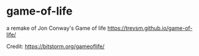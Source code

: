 # game-of-life
a remake of Jon Conway's Game of life
https://trevsm.github.io/game-of-life/

Credit: https://bitstorm.org/gameoflife/
